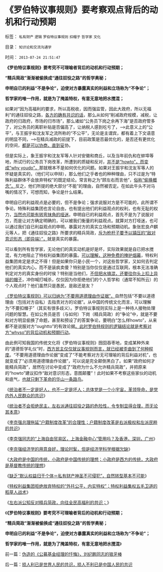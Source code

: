 # 《罗伯特议事规则》要考察观点背后的动机和行动预期

标签： `私有财产` `逻辑` `罗伯特议事规则` `扣帽子` `哲学家` `文化` 

目录： `知识论和交流沟通学`

时间： `2013-07-24 21:51:47`

**《罗伯特议事规则》要考究不可理喻者背后的动机和行动预期；**

**“精兵简政”渐渐被偷换成“通往奴役之路”的哲学奥秘；**

**申明自已的利益“不是争论”，迫使对方暴露真实的利益和立场称为“不争论”；**

**哲学家的唯一作用，就是为了掩盖特权，有意无意地把水搅混；**

如果对“因为高福利的要求，所以高税收，因而强监管，因此大政府，所以无福利”的通往奴役之路，[各方的确有共识的话](../../../2012/3/21/“改革达成共识”是自欺欺人；“保卫国企”的真面目.md)，那么从如何“削减政府规模，减税，让政府的归政府，市场的归市场”，那么诸如“公务员下岗之余再下海”是否政府管多了，对公务员的离职补贴是否偏高了，让纳税人感到吃亏了，——>此意义上的“公平”，与王振宇和沈友军之流所称的“不公平”，无论是主谓宾，都有着上下文语意的明显不同，——>在精兵减政的前提下，目前政策是否最优化的，是否还有更优化的空间，[都是可以协商，直到妥](../../../2009/10/22/大赦腐败的成本边界和民主妥协的收益确定.md)协。

但是实际上，象王振宇和沈友军等人针对安徽和商丘，以及当年前仇和在蚌埠等地，所试行的公务员下岗改革，所遭到的质疑和反对，[并不是“howto”，而变成“why youdo”，](../../../2012/6/19/不革“偷换概念”的命，任何革命都将毫无意义.md)那就根本不是如何优化的问题。如果对王振宇和沈友军等人的怀疑是真实的，（他们可以申辩），那么他们之乎者也的种种理由，只不过是为“特殊利益群体不会放弃特权”的既定结论。常言称之为“顾左右而言他”，[俗称“偷换概念”。](../../../2011/3/1/物极必反规律和辩证法.md)反之，他们所提的绝大部分“不能”的理由，自然被否定。在如此牛头不对马嘴的情况下，可想而知，争论是什么结果。

申明自已的利益观点是必要的，但不是争论；强求说服对方是不可能的，此所谓不争论。特殊利益集团也言论自由，也有提出他们的利益观点的权利，也有无耻的权力，[当然也可能有转弯抹角的哑迷](../../../2009/5/5/假装无私！专业化打哑迷诡辩的中国式专家.md)。申明自已的利益观点，首先不是为了说服对方，而是让对方确定明确的，可以被我们衡量的利益观点。就算对方打哑迷，也可以通过我们自已利益观点的申明，暴露对方的真实立场和预期动机。象张宏良卢麒元等人，把《通往奴役之路》所要求的精兵简政，[斥为枪杆子要予以镇压的“敌对意识形态（即异端）”，](../../../2013/6/4/《通往奴役之路》是“敌对意识形态”“意图颠覆”？.md)就是真实的暴露。

可以看到所有哲学家，无论他们的真实动机是好是坏，实际效果就是自已把水搅混，有力地阻止了特权利益集团的暴露。[可以理解，这种免费的掩护烟幕](../../../2012/3/9/立志偷换概念者，他人无法替他解释.md)，特权利益集团肯定是求之不得！但是如果你只是小民一个，对这些哲学家，又如何去判定他们的真实内心，而不是装疯卖傻？特别是当你仅仅是通过互联网，根本无法准确判定对方的真实身份的时侯？特别是当他们，[不但把水搞混，还要往你头上扣上异端的帽子](../../../2012/3/9/偷换概念，垄断语言，阻塞沟通.md)，冲你喊打喊杀，仅仅因为你拒绝他们的个人哲学和（通常不知所云）的个人观点时？他们虽然只是愚民，是敌还是友？

[《罗伯特议事规则》可以归纳为“不要用道德理由作证据”，](../../../2011/1/25/有中国特色的“罗伯特议事规则”和“对事不对人”.md)自然包括“不要以道德理由（包括对方自私）去指责对方的论据”。从中国的传统文化而言，可以理解为“不要扣帽子”（其实有很多歧义）。罗伯特议事规则实际上是一种待人接物处理问题的智慧。在如公务员是否（与如何）下岗（精兵简政）的“争论”中，就是不要和对方明显偷换了命题，甚至和预设了的答案争论，要明白“怎么样howto”，从来都不是说服对方“oughtto”的有效论据[。此时罗伯特规则的逻辑结论就是考察对方“whyso”的背后动机和预期行动](../../../2011/1/22/传统知识分子对自已观点概不负责.md)。

由此例可知我国的传统文化将《罗伯特议事规则》囫囵吞枣地，变成某种外来的“道德哲学礼仪”时，[西方民主仅仅就议事规则而言，就已经被歪曲到了何种程度](../../../2012/6/9/“公共知识分子”疑似最常见的愚昧.md)。“不要用道德理由作论据”变成了“不能考察对方无可理喻的背后利益对机”，也就变成了“必须用道德理由作论据”，可以说是完全颠倒黑白了。如果“政府如何才能精兵简政”，居然在讨论中变成了“政府为什么不允许精兵简政”，并把原来的“howto”建议扣作“敌对意识形态，意图颠覆”！此时如果不考察这些家伙的动机和底气，[也就只剩下革命的华山一条路鸟](../../../2012/6/19/“偷换概念”是长着贵族大脑的优越感.md)。

《[统治者不一定是好人，也不一定是坏人；总体党是一个小宇宙，革领导命，是党内外人民群众的共识](../../../2013/7/19/咱国公知“五四革命思想”的不完全进化.md)》

《[统治者不会拒绝民主，左右派通往奴役之路的危险性，令专制显得合理，而无论其本意](../../../2013/7/20/统治者不会拒绝民主，但通往奴役之路的可能性极大.md)》

《[李克强总理拖延“户籍制度改革”的合理性；户籍制度改革是右派极权和左派民粹的共识](../../../2013/7/20/“拖延户籍制度改革”的合理性，“户籍制度改革”岂止无红利！.md)》

《[李克强同志的“上海自由贸易区，上海金融中心”管用吗？及香港，深圳，广州](../../../2013/7/21/上海自由贸易区未必如愿，香港上海深圳的百年兴衰规律；.md)》

《[李克强经济学的用意良好，理论时髦，但是经济学科学根据欠缺](../../../2013/7/21/中央改革意愿不必担心及值得担心方方面面.md)》

《[大政府是中国的传统，小政府是中国传统的理想；小政府是西方的传统，大政府是基督教传统的理想](../../../2013/7/22/东西方的政治传统和理想，及克鲁格曼的凯恩斯主义.md)》

《[缺乏“默认权益归于个体＝私有财产神圣不可侵犯”，自然转型基本不可能](../../../2013/7/23/传统哲学可以歪曲一切事实，将自然转型重新扭向传统体制；.md)》

《[特权利益集团拒绝放弃特权的“外托公平，内实特权”；特权利益集权五毛卫道的稻草人战术](../../../2013/7/23/只要纳税人“天下为公”，改革就不可能实现精兵简政.md)》

《[左右派公知反对精兵简政，向往全民高福利的共识；](../../../2013/7/23/左右派公知反对精兵简政，勒索全民高福利的共识；.md)》

《**《罗伯特议事规则》要考究不可理喻者背后的动机和行动预期；**

**“精兵简政”渐渐被偷换成“通往奴役之路”的哲学奥秘；**

**申明自已的利益“不是争论”，迫使对方暴露真实的利益和立场称为“不争论”；**

**哲学家的唯一作用，就是为了掩盖特权，有意无意地把水搅混**》



前一篇：[伪造的《公募基金经理的忏悔》，刘纪鹏同志的狼牙棒](../../../2013/7/23/伪造的《公募基金经理的忏悔》，刘纪鹏同志的狼牙棒.md)

后一篇：[损人利已是世界人民的共识，损人不利已是中国人民的共识](../../../2013/7/24/损人利已是世界人民的共识，损人不利已是中国人民的共识.md)